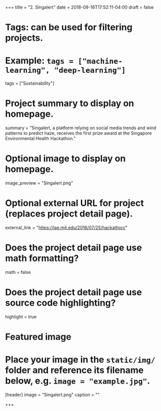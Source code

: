 +++
title = "2. Singalert"
date = 2018-09-16T17:52:11-04:00
draft = false

# Tags: can be used for filtering projects.
# Example: `tags = ["machine-learning", "deep-learning"]`
tags = ["Sustainability"]

# Project summary to display on homepage.
summary = "Singalert, a platform relying on social media trends and wind patterns to predict haze, receives the first prize award at the Singapore Environmental Health Hackathon."

# Optional image to display on homepage.
image_preview = "Singalert.png"

# Optional external URL for project (replaces project detail page).
external_link = "https://lae.mit.edu/2016/07/25/hackathon/"

# Does the project detail page use math formatting?
math = false

# Does the project detail page use source code highlighting?
highlight = true

# Featured image
# Place your image in the `static/img/` folder and reference its filename below, e.g. `image = "example.jpg"`.
[header]
image = "Singalert.png"
caption = ""

+++
